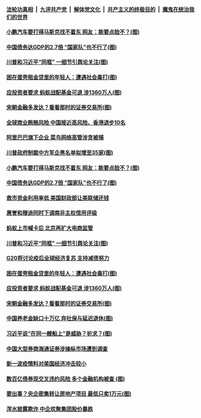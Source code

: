 

####  [法轮功真相](../../../../basic/blob/master/README.md?t=11230102) &nbsp;|&nbsp; [九评共产党](../../../../9ping.md/blob/master/README.md?t=11230102) &nbsp;|&nbsp; [解体党文化](../../../../jtdwh.md/blob/master/README.md?t=11230102)  &nbsp;|&nbsp; [共产主义的终极目的](../../../../gczydzjmd.md/blob/master/README.md?t=11230102) &nbsp;|&nbsp; [魔鬼在统治我们的世界](../../../../mgztzwmdsj.md/blob/master/README.md?t=11230102) 

#### [小鹏汽车要打得马斯克找不着东 网友：能要点脸不？(图)](../pages/p5/953436.md?t=11230102) 

#### [中国债务达GDP的2.7倍 “国家队”也不行了(图)](../pages/p5/953367.md?t=11230102) 

#### [川普和习近平“同框” 一细节引舆论关注(图)](../pages/p5/953358.md?t=11230102) 

#### [困在蛋壳租金贷里的年轻人：遭遇社会毒打(图)](../pages/p5/953351.md?t=11230102) 

#### [应投资者要求 蚂蚁战配基金可退 涉1360万人(图)](../pages/p5/953305.md?t=11230102) 

#### [宋朝金融多发达？看看那时的证券交易所(图)](../pages/p5/953268.md?t=11230102) 

#### [全球商业贿赂风险 中国接近高风险、香港退步10名](../pages/p5/953456.md?t=11230102) 

#### [阿里巴巴旗下企业 菜鸟网络高管涉贪被捕](../pages/p5/953455.md?t=11230102) 

#### [川普政府制裁中方军企黑名单拟增至35家(图)](../pages/p5/953449.md?t=11230102) 

#### [小鹏汽车要打得马斯克找不着东 网友：能要点脸不？(图)](../pages/p5/953436.md?t=11230102) 

#### [中国债务达GDP的2.7倍 “国家队”也不行了(图)](../pages/p5/953367.md?t=11230102) 

#### [救市资金利用率低 美国财政部让美联储还钱](../pages/p5/953365.md?t=11230102) 

#### [惠誉和穆迪同时下调南非主权信用评级](../pages/p5/953362.md?t=11230102) 

#### [蚂蚁上市喊卡后 北京再扩大电商监管](../pages/p5/953360.md?t=11230102) 

#### [川普和习近平“同框” 一细节引舆论关注(图)](../pages/p5/953358.md?t=11230102) 

#### [G20将讨论疫后全球经济复苏 支持减债努力](../pages/p5/953356.md?t=11230102) 

#### [困在蛋壳租金贷里的年轻人：遭遇社会毒打(图)](../pages/p5/953351.md?t=11230102) 

#### [应投资者要求 蚂蚁战配基金可退 涉1360万人(图)](../pages/p5/953305.md?t=11230102) 

#### [宋朝金融多发达？看看那时的证券交易所(图)](../pages/p5/953268.md?t=11230102) 

#### [中国养老金缺口十万亿 弃社保与延迟退休(图)](../pages/p5/953270.md?t=11230102) 

#### [习近平说“在同一艘船上”是威胁？祈求？(图)](../pages/p5/953271.md?t=11230102) 

#### [中国大型券商海通证券涉操纵市场遭到调查](../pages/p5/953247.md?t=11230102) 

#### [新一波疫情料对美国经济冲击较小](../pages/p5/953238.md?t=11230102) 

#### [数百亿债券现交叉违约风险 多个金融机构被查&nbsp;(图)](../pages/p5/953232.md?t=11230102) 

#### [要出事？央企密集转让房地产项目 最低只卖1万元(图)](../pages/p5/953163.md?t=11230102) 

#### [浑水披露欺诈 中企欢聚集团股价暴跌](../pages/p5/953211.md?t=11230102) 

